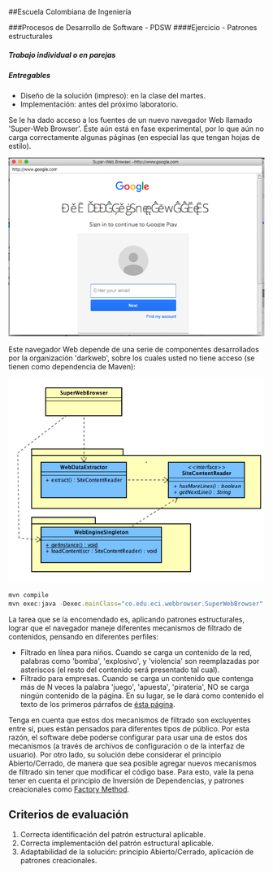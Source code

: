 ##Escuela Colombiana de Ingeniería

###Procesos de Desarrollo de Software - PDSW
####Ejercicio - Patrones estructurales

##### Trabajo individual o en parejas

##### Entregables

* Diseño de la solución (impreso): en la clase del martes.
* Implementación: antes del próximo laboratorio.


Se le ha dado acceso a los fuentes de un nuevo navegador Web llamado 'Super-Web Browser'. Éste aún está en fase experimental, por lo que aún no carga correctamente algunas páginas (en especial las que tengan hojas de estilo).

![](img/Screenshot.png)

Este navegador Web depende de una serie de componentes desarrollados por la organización 'darkweb', sobre los cuales usted no tiene acceso (se tienen como dependencia de Maven):

![](img/Model.png)

```javascript
mvn compile
mvn exec:java -Dexec.mainClass="co.edu.eci.webbrowser.SuperWebBrowser"

```

La tarea que se la encomendado es, aplicando patrones estructurales, lograr que el navegador maneje diferentes mecanismos de filtrado de contenidos, pensando en diferentes perfiles:

* Filtrado en línea para niños. Cuando se carga un contenido de la red, palabras como 'bomba', 'explosivo', y 'violencia' son reemplazadas por asteriscos (el resto del contenido será presentado tal cual).
* Filtrado para empresas. Cuando se carga un contenido que contenga más de N veces la palabra 'juego', 'apuesta', 'piratería', NO se carga ningún contenido de la página. En su lugar, se le dará como contenido el texto de los primeros párrafos de [ésta página](http://personalylaboral.com/procrastinacion/).

Tenga en cuenta que estos dos mecanismos de filtrado son excluyentes entre sí, pues están pensados para diferentes tipos de público. Por esta razón, el software debe poderse configurar para usar una de estos dos mecanismos (a través de archivos de configuración o de la interfaz de usuario). Por otro lado, su solución debe considerar el principio Abierto/Cerrado, de manera que sea posible agregar nuevos mecanismos de filtrado sin tener que modificar el código base. Para esto, vale la pena tener en cuenta el principio de Inversión de Dependencias, y patrones creacionales como [Factory Method](https://sourcemaking.com/design_patterns/factory_method).

## Criterios de evaluación

1. Correcta identificación del patrón estructural aplicable.
2. Correcta implementación del patrón estructural aplicable.
3. Adaptabilidad de la solución: principio Abierto/Cerrado, aplicación de patrones creacionales.